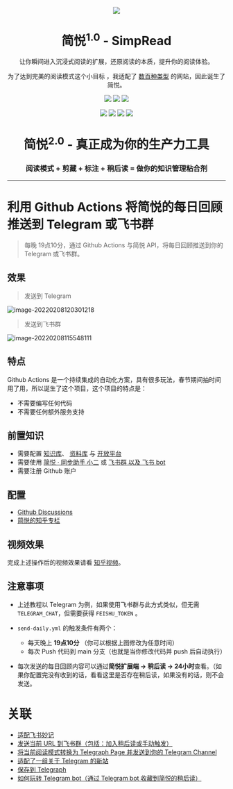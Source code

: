 <p align="center"><img src="http://sr.ksria.cn/logo%20bigger.png" /></p>
<h1 align="center">简悦<sup>1.0</sup> - SimpRead</h1>
<p align="center">让你瞬间进入沉浸式阅读的扩展，还原阅读的本质，提升你的阅读体验。</p>
<p align="center">为了达到完美的阅读模式这个小目标 ，我适配了 <a target="_blank" href="https://simpread.ksria.cn/sites/">数百种类型</a> 的网站，因此诞生了简悦。</p>
<p align="center">
   <a href="https://github.com/kenshin/simpread/releases"><img src="https://img.shields.io/badge/lastest_version-2.2.0-blue.svg"></a>
   <a target="_blank" href="https://simpread.pro"><img src="https://img.shields.io/badge/website-_simpread.ksria.com-1DBA90.svg"></a>
   <a target="_blank" href="https://chrome.google.com/webstore/detail/simpread-reader-view/ijllcpnolfcooahcekpamkbidhejabll"><img src="https://badgen.net/chrome-web-store/stars/ijllcpnolfcooahcekpamkbidhejabll?icon=chrome&color=0f9d58"></a>
</p>
<p align="center">
   <a target="_blank" href="https://chrome.google.com/webstore/detail/%E7%AE%80%E6%82%A6-simpread/ijllcpnolfcooahcekpamkbidhejabll"><img src="https://img.shields.io/badge/download-_chrome_webstore-brightgreen.svg"></a>
   <a href="http://ksria.com/simpread/crx/2.2.0/simpread.crx"><img src="https://img.shields.io/badge/download-_crx-0294b9.png"></a>
   <a target="_blank" href="https://greasyfork.org/zh-CN/scripts/39998"><img src="https://s1.ax1x.com/2020/07/25/UzMUSS.png"></a>
   <a target="_blank" href="https://xteko.com/redir?url=http://sr.ksria.cn/jsbox/simpread-1.0.3.box?202010231502&name=%E7%AE%80%E6%82%A6"><img src="https://s1.ax1x.com/2020/07/25/UzMHfK.png"></a>
</p>
<h1 align="center">简悦<sup>2.0</sup> - 真正成为你的生产力工具</h1>
<h3 align="center">阅读模式 + 剪藏 + 标注 + 稍后读 = 做你的知识管理粘合剂</h3>

***

# 利用 Github Actions 将简悦的每日回顾推送到 Telegram 或飞书群

> 每晚 19点10分，通过 Github Actions 与简悦 API，将每日回顾推送到你的 Telegram 或飞书群。

## 效果

> 发送到 Telegram

![image-20220208120301218](https://cdn.jsdelivr.net/gh/23784148/upload-images@main/typora/20220208_1644292981.png)

> 发送到飞书群

![image-20220208115548111](https://cdn.jsdelivr.net/gh/23784148/upload-images@main/typora/20220208_1644292548.png)

## 特点

Github Actions 是一个持续集成的自动化方案，具有很多玩法，春节期间抽时间用了用，所以诞生了这个项目，这个项目的特点是：

- 不需要编写任何代码
- 不需要任何额外服务支持

## 前置知识

- 需要配置 [知识库](https://www.yuque.com/kenshin/simpread/lglfy2)、 [资料库](https://www.yuque.com/kenshin/simpread/vcmg4o) 与 [开放平台](https://www.yuque.com/kenshin/simpread/ieu1w6)
- 需要使用 [简悦 · 同步助手 小二](https://t.me/simpread_bot) 或 [飞书群 以及 飞书 bot](https://github.com/Kenshin/simpread/discussions/3104)
- 需要注册 Github 账户

## 配置

- [Github Discussions](https://github.com/Kenshin/simpread/discussions/3383)
- [简悦的知乎专栏](https://zhuanlan.zhihu.com/p/464881364)

## 视频效果

完成上述操作后的视频效果请看 [知乎视频](https://www.zhihu.com/zvideo/1474366077962051585)。

## 注意事项

- 上述教程以 Telegram 为例，如果使用飞书群与此方式类似，但无需 `TELEGRAM_CHAT`，但需要获得 `FEISHU_TOKEN` 。

-  `send-daily.yml` 的触发条件有两个：
    * 每天晚上 **19点10分** （你可以根据上图修改为任意时间）
    * 每次 Push 代码到 main 分支（也就是当你修改代码并 push 后自动执行）

- 每次发送的每日回顾内容可以通过**简悦扩展端 → 稍后读 → 24小时**查看。（如果你配置完没有收到的话，看看这里是否存在稍后读，如果没有的话，则不会发送。

# 关联

- [适配飞书妙记](https://github.com/Kenshin/simpread/discussions/3190)
- [发送当前 URL 到飞书群（包括：加入稍后读或手动触发）](https://github.com/Kenshin/simpread/discussions/3104)
- [将当前阅读模式转换为 Telegraph Page 并发送到你的 Telegram Channel](https://github.com/Kenshin/simpread/discussions/3337)
- [适配了一组关于 Telegram 的新站](https://github.com/Kenshin/simpread/discussions/2883)
- [保存到 Telegraph](https://github.com/Kenshin/simpread/discussions/2795)
- [如何玩转 Telegram bot（通过 Telegram bot 收藏到简悦的稍后读）](https://github.com/Kenshin/simpread/discussions/2792)